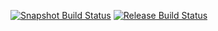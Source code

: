 [![Snapshot Build Status](http://ec2-35-170-59-132.compute-1.amazonaws.com:8080/jenkins/view/New%20Plugins/job/spring-security-auth0-snapshots/badge/icon)](http://ec2-35-170-59-132.compute-1.amazonaws.com:8080/jenkins/view/New%20Plugins/job/spring-security-auth0-snapshots/)
[![Release Build Status](http://ec2-35-170-59-132.compute-1.amazonaws.com:8080/jenkins/view/New%20Plugins/job/spring-security-auth0-releases/badge/icon)](http://ec2-35-170-59-132.compute-1.amazonaws.com:8080/jenkins/view/New%20Plugins/job/spring-security-auth0-releases/)
